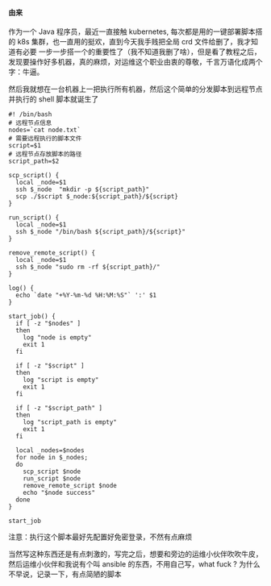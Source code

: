 #### 由来

作为一个 Java 程序员，最近一直接触 kubernetes, 每次都是用的一键部署脚本搭的 k8s 集群，也一直用的挺欢，直到今天我手贱把全局 crd 文件给删了，我才知道有必要 一步一步搭一个的重要性了（我不知道我删了啥），但是看了教程之后，发现要操作好多机器，真的麻烦，对运维这个职业由衷的尊敬，千言万语化成两个字：牛逼。

然后我就想在一台机器上一把执行所有机器，然后这个简单的分发脚本到远程节点并执行的 shell 脚本就诞生了

```shell
#! /bin/bash
# 远程节点信息
nodes=`cat node.txt`
# 需要远程执行的脚本文件
script=$1
# 远程节点存放脚本的路径
script_path=$2

scp_script() {
  local _node=$1
  ssh $_node  "mkdir -p ${script_path}"
  scp ./$script $_node:${script_path}/${script}
}

run_script() {
  local _node=$1
  ssh $_node "/bin/bash ${script_path}/${script}"
}

remove_remote_script() {
  local _node=$1
  ssh $_node "sudo rm -rf ${script_path}/"
}

log() {
  echo `date "+%Y-%m-%d %H:%M:%S"` ':' $1
}

start_job() {
  if [ -z "$nodes" ] 
  then
    log "node is empty"
    exit 1
  fi

  if [ -z "$script" ]
  then 
    log "script is empty"
    exit 1
  fi

  if [ -z "$script_path" ]
  then
    log "script_path is empty"
    exit 1
  fi

  local _nodes=$nodes
  for node in $_nodes;
  do
    scp_script $node
    run_script $node
    remove_remote_script $node
    echo "$node success"
  done
}

start_job
```

注意：执行这个脚本最好先配置好免密登录，不然有点麻烦

当然写这种东西还是有点刺激的，写完之后，想要和旁边的运维小伙伴吹吹牛皮，然后运维小伙伴和我说有个叫 ansible 的东西，不用自己写，what fuck ? 为什么不早说，记录一下，有点简陋的脚本